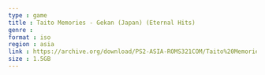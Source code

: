 ```yaml
---
type : game
title : Taito Memories - Gekan (Japan) (Eternal Hits)
genre : 
format : iso
region : asia
link : https://archive.org/download/PS2-ASIA-ROMS321COM/Taito%20Memories%20-%20Gekan%20%28Japan%29%20%28Eternal%20Hits%29.7z
size : 1.5GB
---
```

